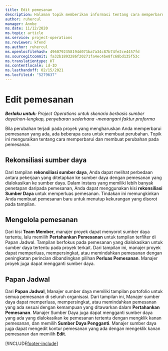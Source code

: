 ```yaml
---
title: Edit pemesanan
description: Halaman topik memberikan informasi tentang cara memperbarui dan membuat perubahan pada pemesanan.
author: ruhercul
manager: Annbe
ms.date: 11/12/2020
ms.topic: article
ms.service: project-operations
ms.reviewer: kfend
ms.author: ruhercul
ms.openlocfilehash: 4960792358194d071ba7a34c87b74fe2ce4457fd
ms.sourcegitcommit: fa32b1893286f20271fa4ec4be8fc68bd135f53c
ms.translationtype: HT
ms.contentlocale: id-ID
ms.lasthandoff: 02/15/2021
ms.locfileid: "5279637"
---
```

# <a name="edit-bookings"></a>Edit pemesanan

_**Berlaku untuk:** Project Operations untuk skenario berbasis sumber daya/non-lengkap, penyebaran sederhana -menangani faktur proforma_


Bila perubahan terjadi pada proyek yang mengharuskan Anda memperbarui pemesanan yang ada, ada beberapa cara untuk membuat perubahan. Topik ini menguraikan tentang cara memperbarui dan membuat perubahan pada pemesanan.

## <a name="resource-reconciliation"></a>Rekonsiliasi sumber daya

Dari tampilan **rekonsiliasi sumber daya**, Anda dapat melihat perbedaan antara pekerjaan yang ditetapkan ke sumber daya dengan pemesanan yang dialokasikan ke sumber daya. Dalam instans yang memiliki lebih banyak penetapan daripada pemesanan, Anda dapat menggunakan kisi **rekonsiliasi Sumber Daya** untuk memperluas pemesanan. Tindakan ini memungkinkan Anda membuat pemesanan baru untuk menutup kekurangan yang disorot pada tampilan.

## <a name="maintain-bookings"></a>Mengelola pemesanan

Dari kisi **Team Member**, manajer proyek dapat menyorot sumber daya tertentu, lalu memilih **Pertahankan Pemesanan** untuk tampilan terfilter di Papan Jadwal. Tampilan berfokus pada pemesanan yang dialokasikan untuk sumber daya tertentu pada proyek terkait. Dari tampilan ini, manajer proyek dapat memperluas, mempersingkat, atau memindahkan pemesanan dengan peningkatan perincian dibandingkan pilihan **Perluas Pemesanan**. Manajer proyek juga dapat mengganti sumber daya.

## <a name="schedule-board"></a>Papan Jadwal

Dari **Papan Jadwal**, Manajer sumber daya memiliki tampilan portofolio untuk semua pemesanan di seluruh organisasi. Dari tampilan ini, Manajer sumber daya dapat memperluas, mempersingkat, atau memindahkan pemesanan yang ada sesuai dengan kemampuan yang ditawarkan dalam **Pertahankan Pemesanan**. Manajer Sumber Daya juga dapat mengganti sumber daya yang ada yang dialokasikan ke pemesanan tertentu dengan mengklik kanan pemesanan, dan memilih **Sumber Daya Pengganti**. Manajer sumber daya juga dapat mengedit kontur pemesanan yang ada dengan mengeklik kanan pemesanan dan memilih **Edit**.


[!INCLUDE[footer-include](../includes/footer-banner.md)]